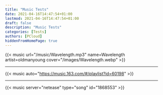 ```yaml
---
title: "Music Tests"
date: 2021-04-16T14:47:54+01:00
lastmod: 2021-04-16T14:47:54+01:00
draft: false
description: "Music Tests"
categories: [Tests]
authors: [PCloud]
hiddenFromHomePage: true
---
```


<!--more-->

{{< music url="/music/Wavelength.mp3" name=Wavelength artist=oldmanyoung cover="/images/Wavelength.webp" >}}

---

{{< music auto="https://music.163.com/#/playlist?id=60198" >}}

---

{{< music server="netease" type="song" id="1868553" >}}